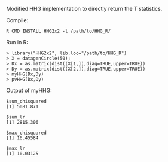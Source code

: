 Modified HHG implementation to directly return the T statistics.

Compile:

    R CMD INSTALL HHG2x2 -l /path/to/HHG_R/

Run in R:

    > library("HHG2x2", lib.loc="/path/to/HHG_R")
    > X = datagenCircle(50);
    > Dx = as.matrix(dist((X[1,]),diag=TRUE,upper=TRUE))
    > Dy = as.matrix(dist((X[2,]),diag=TRUE,upper=TRUE))
    > myHHG(Dx,Dy)
    > pvHHG(Dx,Dy)

Output of myHHG:

    $sum_chisquared
    [1] 5081.871
    
    $sum_lr
    [1] 2815.306
    
    $max_chisquared
    [1] 16.45584
    
    $max_lr
    [1] 10.03125
